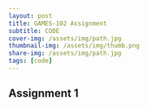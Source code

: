 ```yaml
---
layout: post
title: GAMES-102 Assignment
subtitle: CODE
cover-img: /assets/img/path.jpg
thumbnail-img: /assets/img/thumb.png
share-img: /assets/img/path.jpg
tags: [code]
---
```


## Assignment 1